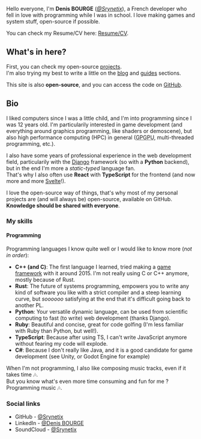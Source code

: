Hello everyone, I'm **Denis BOURGE** ([_@Srynetix_](https://github.com/Srynetix)), a French developer who fell in love with programming while I was in school.
I love making games and system stuff, open-source if possible.

You can check my Resume/CV here: [Resume/CV](/resume).

## What's in here?

First, you can check my open-source [projects](/projects).  
I'm also trying my best to write a little on the [blog](/blog) and [guides](/guides) sections.

This site is also **open-source**, and you can access the code on [GitHub](https://github.com/Srynetix/things).

## Bio

I liked computers since I was a little child, and I'm into programming since I was 12 years old.
I'm particularily interested in game development (and everything around graphics programming, like shaders or demoscene), but also high performance computing (HPC) in general (<abbr title="General-Purpose computation on Graphic Processing Units">GPGPU</abbr>, multi-threaded programming, etc.).

I also have some years of professional experience in the web development field, particularily with the [Django] framework (so with a **Python** backend), but in the end I'm more a _static-typed_ language fan.  
That's why I also often use **React** with **TypeScript** for the frontend (and now more and more [Svelte]!).

I love the open-source way of things, that's why most of my personal projects are (and will always be) open-source, available on GitHub.  
**Knowledge should be shared with everyone**.

### My skills

#### Programming

Programming languages I know quite well or I would like to know more (_not in order_):

- **C++ (and C)**: The first language I learned, tried making a [game framework](/projects/hx3d) with it around 2015. I'm not really using C or C++ anymore, mostly because of Rust.
- **Rust**: The future of systems programming, empowers you to write any kind of software you like with a strict compiler and a steep learning curve, but _soooooo_ satisfying at the end that it's difficult going back to another PL.
- **Python**: Your versatile dynamic language, can be used from scientific computing to fast (to write) web development (thanks Django).
- **Ruby**: Beautiful and concise, great for code golfing (I'm less familiar with Ruby than Python, but well!).
- **TypeScript**: Because after using TS, I can't write JavaScript anymore without fearing my code will explode.
- **C#**: Because I don't really like Java, and it is a good candidate for game development (see Unity, or Godot Engine for example)

When I'm not programming, I also like composing music tracks, even if it takes time :notes:.  
But you know what's even more time consuming and fun for me ? Programming music :notes:.

### Social links

- GitHub - [@Srynetix](https://github.com/Srynetix)
- LinkedIn - [@Denis BOURGE](https://www.linkedin.com/in/denis-bourge-09676a110/)
- SoundCloud - [@Srynetix](https://soundcloud.com/srynetix)

[Django]: https://www.djangoproject.com/
[@SharingCloud]: https://github.com/sharingcloud
[React]: https://react.dev
[Svelte]: https://svelte.dev
